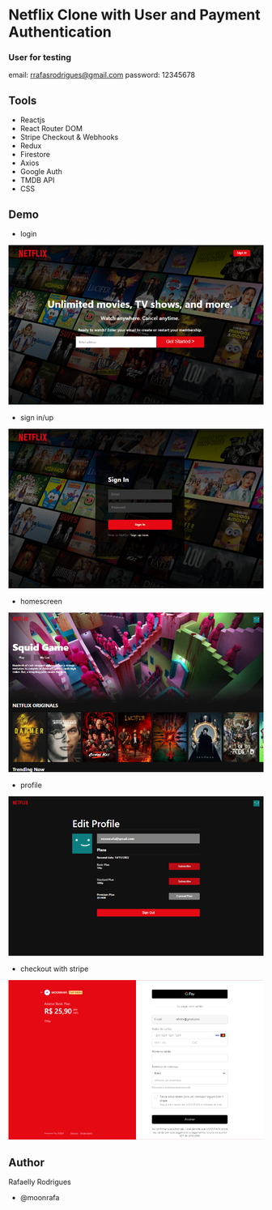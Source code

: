 # Netflix Clone with User and Payment Authentication
### User for testing
email: rrafasrodrigues@gmail.com
password: 12345678
## Tools

- Reactjs
- React Router DOM
- Stripe Checkout & Webhooks
- Redux
- Firestore
- Axios
- Google Auth
- TMDB API
- CSS

## Demo

- login

<img src="demo/login.png" alt="Login">

- sign in/up

<img src="demo/signin.png" alt="Sign in">

- homescreen

<img src="demo/homescreen.png" alt="Home">

- profile

<img src="demo/profile.png" alt="Profile">

- checkout with stripe

<img src="demo/checkout.png" alt="Checkout">

## Author

Rafaelly Rodrigues

- @moonrafa
